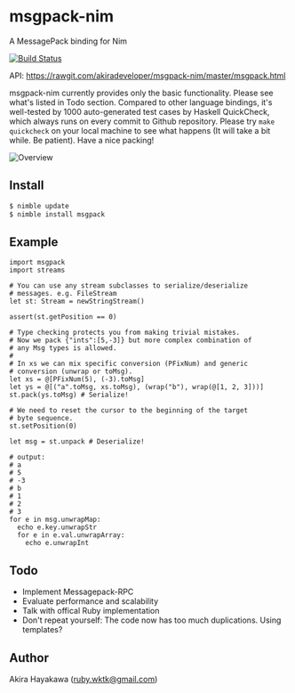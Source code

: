 # msgpack-nim

A MessagePack binding for Nim

[![Build Status](https://travis-ci.org/akiradeveloper/msgpack-nim.svg?branch=master)](https://travis-ci.org/akiradeveloper/msgpack-nim)

API: https://rawgit.com/akiradeveloper/msgpack-nim/master/msgpack.html

msgpack-nim currently provides only the basic functionality.
Please see what's listed in Todo section. Compared to other language bindings, it's well-tested by
1000 auto-generated test cases by Haskell QuickCheck, which always runs
on every commit to Github repository. Please try `make quickcheck` on your local machine
to see what happens (It will take a bit while. Be patient). Have a nice packing!

![Overview](https://rawgit.com/akiradeveloper/msgpack-nim/master/overview.svg)

## Install

```sh
$ nimble update
$ nimble install msgpack
```

## Example

```nimrod
import msgpack
import streams

# You can use any stream subclasses to serialize/deserialize
# messages. e.g. FileStream
let st: Stream = newStringStream()

assert(st.getPosition == 0)

# Type checking protects you from making trivial mistakes.
# Now we pack {"ints":[5,-3]} but more complex combination of
# any Msg types is allowed.
#
# In xs we can mix specific conversion (PFixNum) and generic
# conversion (unwrap or toMsg).
let xs = @[PFixNum(5), (-3).toMsg]
let ys = @[("a".toMsg, xs.toMsg), (wrap("b"), wrap(@[1, 2, 3]))]
st.pack(ys.toMsg) # Serialize!

# We need to reset the cursor to the beginning of the target
# byte sequence.
st.setPosition(0)

let msg = st.unpack # Deserialize!

# output:
# a
# 5
# -3
# b
# 1
# 2
# 3
for e in msg.unwrapMap:
  echo e.key.unwrapStr
  for e in e.val.unwrapArray:
    echo e.unwrapInt
```

## Todo

* Implement Messagepack-RPC  
* Evaluate performance and scalability  
* Talk with offical Ruby implementation  
* Don't repeat yourself: The code now has too much duplications. Using templates?  

## Author

Akira Hayakawa (ruby.wktk@gmail.com)
